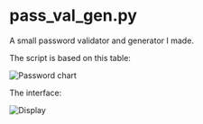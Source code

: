 # pass_val_gen.py
A small password validator and generator I made.

The script is based on this table:

![Password chart](https://user-images.githubusercontent.com/83390530/116511429-1c371280-a8cf-11eb-9075-3d38043f50db.png)

The interface:

![Display](https://user-images.githubusercontent.com/83390530/116510846-3de3ca00-a8ce-11eb-9b2a-ca626c4b0ba9.png)
